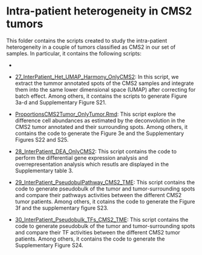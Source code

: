 # Intra-patient heterogeneity in CMS2 tumors

This folder contains the scripts created to study the intra-patient heterogeneity in a couple of tumors classified as CMS2 in our set of samples. In particular, it contains the following scripts: 

* 




* [27_InterPatient_Het_UMAP_Harmony_OnlyCMS2](https://github.com/alberto-valdeolivas/ST_CRC_CMS/blob/main/InterPatient_Heterogeneity/27_InterPatient_Het_UMAP_Harmony_OnlyCMS2.Rmd): In this script, we extract the tummor annotated spots of the CMS2 samples and integrate them into the same lower dimensional space (UMAP) after correcting for batch effect. Among others, it contains the scripts to generate Figure 3a-d and Supplementary Figure S21. 
* [ProportionsCMS2Tumor_OnlyTumor.Rmd](https://github.com/alberto-valdeolivas/ST_CRC_CMS/blob/main/InterPatient_Heterogeneity/ProportionsCMS2Tumor_OnlyTumor.Rmd): This script explore the difference cell abundances as estimated by the deconvolution in the CMS2 tumor annotated and their surrounding spots. Among others, it contains the code to generate the Figure 3e and the Supplementary Figures S22 and S25. 
* [28_InterPatient_DEA_OnlyCMS2](https://github.com/alberto-valdeolivas/ST_CRC_CMS/blob/main/InterPatient_Heterogeneity/28_InterPatient_DEA_OnlyCMS2.Rmd): This script contains the code to perform the differential gene expression analysis and overrepresentation analysis which resutls are displayed in the Supplementary table 3. 
* [29_InterPatient_PseudobulPathway_CMS2_TME](https://github.com/alberto-valdeolivas/ST_CRC_CMS/blob/main/InterPatient_Heterogeneity/29_InterPatient_PseudobulPathway_CMS2_TME.Rmd): This script contains the code to generate pseudobulk of the tumor and tumor-surrounding spots and compare their pathways activities between the different CMS2 tumor patients. Among others, it cotains the code to generate the Figure 3f and the supplementary figure S23. 
* [30_InterPatient_Pseudobulk_TFs_CMS2_TME](https://github.com/alberto-valdeolivas/ST_CRC_CMS/blob/main/InterPatient_Heterogeneity/30_InterPatient_Pseudobulk_TFs_CMS2_TME.Rmd): This script contains the code to generate pseudobulk of the tumor and tumor-surrounding spots and compare their TF activities between the different CMS2 tumor patients. Among others, it contains the code to generate the Supplementary Figure S24. 
